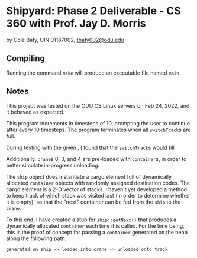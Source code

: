# Shipyard: Phase 2 Deliverable - CS 360 with Prof. Jay D. Morris

by Cole Baty, UIN 01187002, tbaty002@odu.edu

## Compiling

Running the command `make` will produce an executable file named `main`.

## Notes

This project was tested on the ODU CS Linux servers on Feb 24, 2022, and it 
behaved as expected.

This program increments in timesteps of 10, prompting the user to continue after
every 10 timesteps.  The program terminates when all `switchTrack`s are full.

During testing with the given , I found that the `switchTrack`s would fill 

Additionally, `crane`s 0, 3, and 4 are pre-loaded with `container`s, in order
to better simulate in-progress unloading.

The `ship` object does instantiate a cargo element full of dynamically
allocated `container` objects with randomly assigned destination codes. The cargo
element is a 2-D vector of stacks. I haven't yet developed a method to keep
track of which stack was visited last (in order to determine whether it is empty), 
so that the "next" container can be fed from the `ship` to the `crane`.

To this end, I have created a stub for `ship::getNext()` that produces a dynamically
allocated `container` each time it is called. For the time being, this is the proof
of concept for passing a `container` generated on the heap along the following path:

```
generated on ship -> loaded into crane -> unloaded onto track
```
